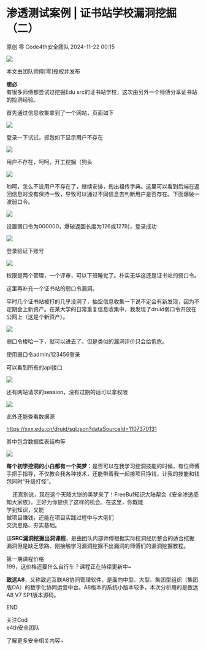 #  渗透测试案例 | 证书站学校漏洞挖掘（二）   
原创 零  Code4th安全团队   2024-11-22 00:15  
  
![](https://mmbiz.qpic.cn/mmbiz_gif/EXTCGqBpVJQGQG6ibYpsQ9hibUNQ9JogaBM4ETcLDdyuTknYvxjLbGCEQFKUEwbwpummEIZzqUcA3Mhaj6yJqd9Q/640?wx_fmt=gif&from=appmsg&wxfrom=5&wx_lazy=1&tp=webp "")  
  
本文由团队师傅[零]授权并发布  
  
  
  
**想必**  
有很多师傅都尝试过挖掘Edu src的证书站学校，这次由另外一个师傅分享证书站的捡洞经验。  
  
首先通过信息收集拿到了一个网站，页面如下  
  
![](https://mmbiz.qpic.cn/mmbiz_jpg/EXTCGqBpVJROQRMibIla1ibCZicudcxPzt6gdkItN3oS54UET1kiamy9L3wB6PcAPtrfyibXfl3U019d70ibQEYI7z1g/640?wx_fmt=other&from=appmsg "")  
  
登录一下试试，抓包如下显示用户不存在  
  
![](https://mmbiz.qpic.cn/mmbiz_png/EXTCGqBpVJROQRMibIla1ibCZicudcxPzt6iaKvc7eSE27oQL0PnJj92UHs92fGZS4FLECYrv2VdQJMzq0kXhw6ibKQ/640?wx_fmt=png&from=appmsg "")  
  
用户不存在，呵呵，开工挖掘（狗头  
  
![](https://mmbiz.qpic.cn/mmbiz_png/EXTCGqBpVJROQRMibIla1ibCZicudcxPzt6jjbAesVaCiaZzZGAmvjUkIYe5BQJicQZVyIKiavSpwlA7xscH410dMzOw/640?wx_fmt=png&from=appmsg "")  
  
哟呵，怎么不说用户不存在了，继续安排，掏出祖传字典。这里可以看到后端在返回信息时没有保持一致，导致可以通过不同信息去判断用户是否存在。下面爆破一波弱口令。  
  
![](https://mmbiz.qpic.cn/mmbiz_jpg/EXTCGqBpVJROQRMibIla1ibCZicudcxPzt6elvTTwtPbbia6iblH0OrXNfaBU20zYnmdibokLSHmfputHZv0MZKU0eug/640?wx_fmt=other&from=appmsg "")  
  
设置弱口令为000000，爆破返回长度为126或127时，登录成功  
  
![](https://mmbiz.qpic.cn/mmbiz_jpg/EXTCGqBpVJROQRMibIla1ibCZicudcxPzt6uGibibZHRvV5XbIjKHrNffpdsZeZW3DSL4NkmicFw8nREibPu7AHHZ2WGw/640?wx_fmt=other&from=appmsg "")  
  
登录验证下账号  
  
![](https://mmbiz.qpic.cn/mmbiz_jpg/EXTCGqBpVJROQRMibIla1ibCZicudcxPzt6KV2x0OLX9VyV66PzDmSWBfzBYGtrrzDvTGvoDSvAutAMXwvnBkI00w/640?wx_fmt=other&from=appmsg "")  
  
权限是两个管理，一个评审，可以下班睡觉了。朴实无华这还是证书站的弱口令。  
  
  
这里再补充一个证书站的弱口令漏洞。  
  
平时几个证书站被打的几乎没洞了，抽空信息收集一下说不定会有新发现，因为不定期会上新资产。在某大学的日常重复信息收集中，我发现了druid弱口令开放在公网上（这是个新资产）。  
  
![](https://mmbiz.qpic.cn/mmbiz_jpg/EXTCGqBpVJROQRMibIla1ibCZicudcxPzt6IQhGU8GcEpdqKXAj4qvyI1CgTiarYVF5hYhhVhv3ZK3XeNtlobKLLdw/640?wx_fmt=other&from=appmsg "")  
  
弱口令梭哈一下，就可以进去了。但是类似的漏洞评价只会给低危。  
  
使用弱口令admin/123456登录  
  
可以看到所有的api接口  
  
![](https://mmbiz.qpic.cn/mmbiz_png/EXTCGqBpVJROQRMibIla1ibCZicudcxPzt6Dq0ibe3rjXNpiaKandxlsTZJJ9MMh4F1gf9mU3tVsyEzVHibpebxf8oZQ/640?wx_fmt=png&from=appmsg "")  
  
还有网站请求的session，没有过期的话可以拿权限  
  
![](https://mmbiz.qpic.cn/mmbiz_png/EXTCGqBpVJROQRMibIla1ibCZicudcxPzt6qWfrrNuK4De7yoAnffdheaQ6h6fn6RXqWaJB2XBibnAqW25aiag7jF8Q/640?wx_fmt=png&from=appmsg "")  
  
此外还能查看数据源  
  
https://xxx.edu.cn/druid/sql.json?dataSourceId=1107370131  
  
其中包含数据库表结构等  
  
![](https://mmbiz.qpic.cn/mmbiz_jpg/EXTCGqBpVJROQRMibIla1ibCZicudcxPzt6W9aFHHyGso0AlMsPiahWJe92yttRQm8mpnmyrNN5AobZ44boWsrZd9A/640?wx_fmt=other&from=appmsg "")  
  
  
  
  
**每个初学挖洞的小白都有一个美梦**：是否可以在我学习挖洞技能的时候，有位师傅手把手指导，不仅教会我各种技术，还能带着我一起接项目挣钱，让我的技能和钱包同时“升级打怪”。  
  
    还真别说，现在这个天降大饼的美梦来了！FreeBuf知识大陆帮会《安全渗透感知大家族》，正好为你提供了这样的机会。在这里，你既能  
学到知识，又能  
做项目赚钱，还能在项目实践过程中与大佬们  
交流思路、夯实基础。  
  
[](http://mp.weixin.qq.com/s?__biz=MjM5NjA0NjgyMA==&mid=2651303102&idx=1&sn=6bd3abdb7109cc66aba29c207220abb3&chksm=bd1c3e358a6bb723efafa4f60e95a264aeea48508f9acef1444e8d5dded986457f046c39e3a2&scene=21#wechat_redirect)  
  
  
该**SRC漏洞挖掘出洞课程**，是由团队内部师傅根据实际挖洞经历整合的适合挖掘漏洞但是缺乏思路、刚接触学习漏洞挖掘不出漏洞的师傅们的漏洞挖掘教程。  
  
第一期课程价格  
199，这价格还要什么自行车？课程正在持续更新中~  
  
[](http://mp.weixin.qq.com/s?__biz=MzkzMzE5OTQzMA==&mid=2247485154&idx=1&sn=90f1bce91e53a5bf538bdef11fe15b2d&chksm=c2516dcbf526e4dd6d75254b70743d30902a7f0288d001148a41cc05e2d0b9fb09702d2ea03e&scene=21#wechat_redirect)  
  
  
**致远A8**，又称致远互联A8协同管理软件，是面向中型、大型、集团型组织（集团版OA）的数字化协同运营中台。A8版本的系统小版本较多，本次分析用的是致远A8 V7 SP1版本源码。  
  
[](http://mp.weixin.qq.com/s?__biz=MzkzMzE5OTQzMA==&mid=2247484688&idx=1&sn=928f50f70991a1979dcefb8d02cb02d6&chksm=c2516e39f526e72fae6fe053cf7ab537692bd5581a5552dfe7bfcee0588bd7e5c0d793f2f84b&scene=21#wechat_redirect)  
  
  
  
  
END  
  
  
  
关注Cod  
e4th安全团队  
  
了解更多安全相关内容~  
  
  
  
  
